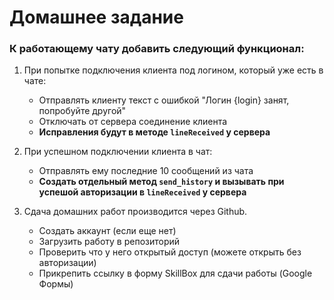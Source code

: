 # Домашнее задание

### К работающему чату добавить следующий функционал:

1. При попытке подключения клиента под логином, который уже есть в чате:
    - Отправлять клиенту текст с ошибкой "Логин {login} занят, попробуйте другой"
    - Отключать от сервера соединение клиента
    - **Исправления будут в методе `lineReceived` у сервера**

2. При успешном подключении клиента в чат:
    - Отправлять ему последние 10 сообщений из чата
    - **Создать отдельный метод `send_history` и вызывать при успешой авторизации в `lineReceived` у сервера**
    
3. Сдача домашних работ производится через Github.
    - Создать аккаунт (если еще нет)
    - Загрузить работу в репозиторий
    - Проверить что у него открытый доступ (можете открыть без авторизации)
    - Прикрепить ссылку в форму SkillBox для сдачи работы (Google Формы) 